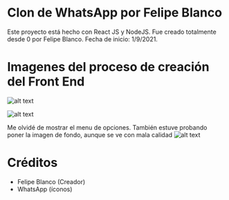 # Clon de WhatsApp por Felipe Blanco

Este proyecto está hecho con React JS y NodeJS.
Fue creado totalmente desde 0 por Felipe Blanco.
Fecha de inicio: 1/9/2021.


# Imagenes del proceso de creación del Front End
![alt text](http://imgfz.com/i/auEC0Ix.png)

![alt text](http://imgfz.com/i/eN8TkjO.png)

Me olvidé de mostrar el menu de opciones. También estuve probando poner la imagen de fondo, aunque se ve con mala calidad
![alt text](http://imgfz.com/i/xAePlTo.png)

# Créditos
* Felipe Blanco (Creador)
* WhatsApp (íconos)
